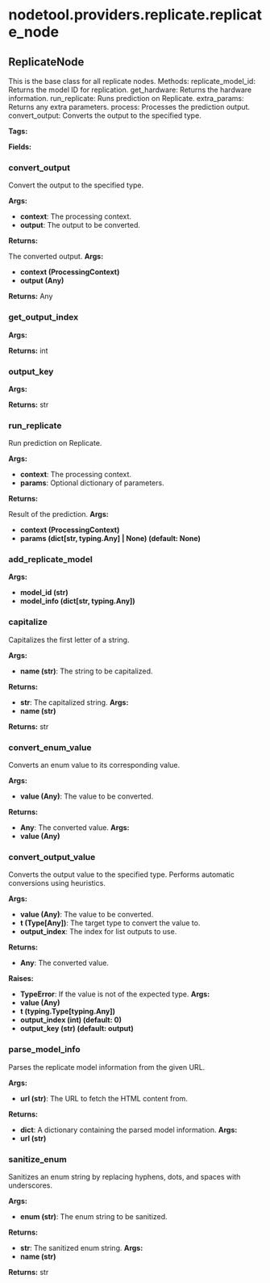 # nodetool.providers.replicate.replicate_node

## ReplicateNode

This is the base class for all replicate nodes.
Methods:
replicate_model_id: Returns the model ID for replication.
get_hardware: Returns the hardware information.
run_replicate: Runs prediction on Replicate.
extra_params: Returns any extra parameters.
process: Processes the prediction output.
convert_output: Converts the output to the specified type.

**Tags:** 

**Fields:**

### convert_output

Convert the output to the specified type.


**Args:**

- **context**: The processing context.
- **output**: The output to be converted.


**Returns:**

The converted output.
**Args:**
- **context (ProcessingContext)**
- **output (Any)**

**Returns:** Any

### get_output_index

**Args:**

**Returns:** int

### output_key

**Args:**

**Returns:** str

### run_replicate

Run prediction on Replicate.


**Args:**

- **context**: The processing context.
- **params**: Optional dictionary of parameters.


**Returns:**

Result of the prediction.
**Args:**
- **context (ProcessingContext)**
- **params (dict[str, typing.Any] | None) (default: None)**


### add_replicate_model

**Args:**
- **model_id (str)**
- **model_info (dict[str, typing.Any])**

### capitalize

Capitalizes the first letter of a string.


**Args:**

- **name (str)**: The string to be capitalized.


**Returns:**

- **str**: The capitalized string.
**Args:**
- **name (str)**

**Returns:** str

### convert_enum_value

Converts an enum value to its corresponding value.


**Args:**

- **value (Any)**: The value to be converted.


**Returns:**

- **Any**: The converted value.
**Args:**
- **value (Any)**

### convert_output_value

Converts the output value to the specified type.
Performs automatic conversions using heuristics.


**Args:**

- **value (Any)**: The value to be converted.
- **t (Type[Any])**: The target type to convert the value to.
- **output_index**: The index for list outputs to use.


**Returns:**

- **Any**: The converted value.


**Raises:**

- **TypeError**: If the value is not of the expected type.
**Args:**
- **value (Any)**
- **t (typing.Type[typing.Any])**
- **output_index (int) (default: 0)**
- **output_key (str) (default: output)**

### parse_model_info

Parses the replicate model information from the given URL.


**Args:**

- **url (str)**: The URL to fetch the HTML content from.


**Returns:**

- **dict**: A dictionary containing the parsed model information.
**Args:**
- **url (str)**

### sanitize_enum

Sanitizes an enum string by replacing hyphens, dots, and spaces with underscores.


**Args:**

- **enum (str)**: The enum string to be sanitized.


**Returns:**

- **str**: The sanitized enum string.
**Args:**
- **name (str)**

**Returns:** str

